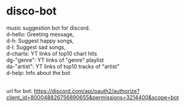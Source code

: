 # disco-bot
music suggestion bot for discord.<br/>
d-hello: Greeting message,<br/>
d-h: Suggest happy songs,<br/>
d-l: Suggest sad songs,<br/>
d-charts: YT links of top10 chart hits<br />
dg-"genre": YT links of "genre" playlist<br />
da-"artist": YT links of top10 tracks of "artist"<br />
d-help: Info about the bot<br/><br/>

url for bot: https://discord.com/api/oauth2/authorize?client_id=800048826756890655&permissions=3214400&scope=bot
